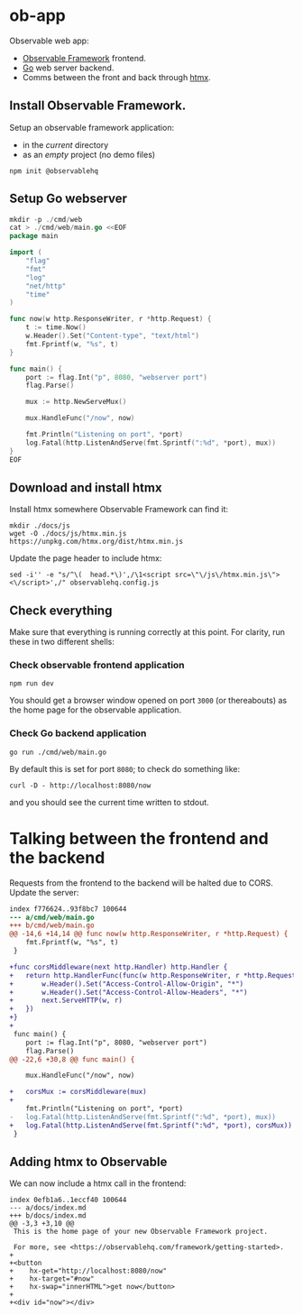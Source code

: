 # ob-app

Observable web app:
- [Observable Framework](https://observablehq.com/framework) frontend.
- [Go](https://go.dev) web server backend.
- Comms between the front and back through [htmx](https://htmx.org).

## Install Observable Framework.

Setup an observable framework application:
- in the _current_ directory
- as an _empty_ project (no demo files)

```shell
npm init @observablehq
```

## Setup Go webserver

```go
mkdir -p ./cmd/web
cat > ./cmd/web/main.go <<EOF
package main

import (
	"flag"
	"fmt"
	"log"
	"net/http"
	"time"
)

func now(w http.ResponseWriter, r *http.Request) {
	t := time.Now()
	w.Header().Set("Content-type", "text/html")
	fmt.Fprintf(w, "%s", t)
}

func main() {
	port := flag.Int("p", 8080, "webserver port")
	flag.Parse()

	mux := http.NewServeMux()

	mux.HandleFunc("/now", now)

	fmt.Println("Listening on port", *port)
	log.Fatal(http.ListenAndServe(fmt.Sprintf(":%d", *port), mux))
}
EOF
```

## Download and install htmx

Install htmx somewhere Observable Framework can find it:

```shell
mkdir ./docs/js
wget -O ./docs/js/htmx.min.js https://unpkg.com/htmx.org/dist/htmx.min.js
```

Update the page header to include htmx:

```shell
sed -i'' -e "s/^\(  head.*\)',/\1<script src=\"\/js\/htmx.min.js\"><\/script>',/" observablehq.config.js
```

## Check everything

Make sure that everything is running correctly at this point. For clarity, run
these in two different shells:

### Check observable frontend application

```shell
npm run dev
```

You should get a browser window opened on port `3000` (or thereabouts) as the
home page for the observable application.

### Check Go backend application

```shell
go run ./cmd/web/main.go
```

By default this is set for port `8080`; to check do something like:

```shell
curl -D - http://localhost:8080/now
```

and you should see the current time written to stdout.

# Talking between the frontend and the backend

Requests from the frontend to the backend will be halted due to CORS. Update the server:

```diff
index f776624..93f8bc7 100644
--- a/cmd/web/main.go
+++ b/cmd/web/main.go
@@ -14,6 +14,14 @@ func now(w http.ResponseWriter, r *http.Request) {
 	fmt.Fprintf(w, "%s", t)
 }

+func corsMiddleware(next http.Handler) http.Handler {
+	return http.HandlerFunc(func(w http.ResponseWriter, r *http.Request) {
+		w.Header().Set("Access-Control-Allow-Origin", "*")
+		w.Header().Set("Access-Control-Allow-Headers", "*")
+		next.ServeHTTP(w, r)
+	})
+}
+
 func main() {
 	port := flag.Int("p", 8080, "webserver port")
 	flag.Parse()
@@ -22,6 +30,8 @@ func main() {

 	mux.HandleFunc("/now", now)

+	corsMux := corsMiddleware(mux)
+
 	fmt.Println("Listening on port", *port)
-	log.Fatal(http.ListenAndServe(fmt.Sprintf(":%d", *port), mux))
+	log.Fatal(http.ListenAndServe(fmt.Sprintf(":%d", *port), corsMux))
 }
```

## Adding htmx to Observable

We can now include a htmx call in the frontend:

```
index 0efb1a6..1eccf40 100644
--- a/docs/index.md
+++ b/docs/index.md
@@ -3,3 +3,10 @@
 This is the home page of your new Observable Framework project.

 For more, see <https://observablehq.com/framework/getting-started>.
+
+<button
+    hx-get="http://localhost:8080/now"
+    hx-target="#now"
+    hx-swap="innerHTML">get now</button>
+
+<div id="now"></div>
```

